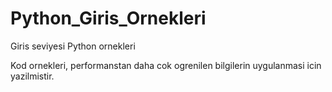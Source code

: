 # Python_Giris_Ornekleri
Giris seviyesi Python ornekleri

Kod ornekleri, performanstan daha cok ogrenilen bilgilerin uygulanmasi icin yazilmistir.
